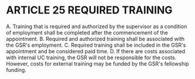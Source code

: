 # ARTICLE 25 REQUIRED TRAINING

A. Training that is required and authorized by the supervisor as a condition of employment shall be completed after the commencement of the appointment.
B. Required and authorized training shall be associated with the GSR's employment.
C. Required training shall be included in the GSR's appointment and be considered paid time.
D. If there are costs associated with internal UC training, the GSR will not be responsible for the costs. However, costs for external training may be funded by the GSR's fellowship funding.

